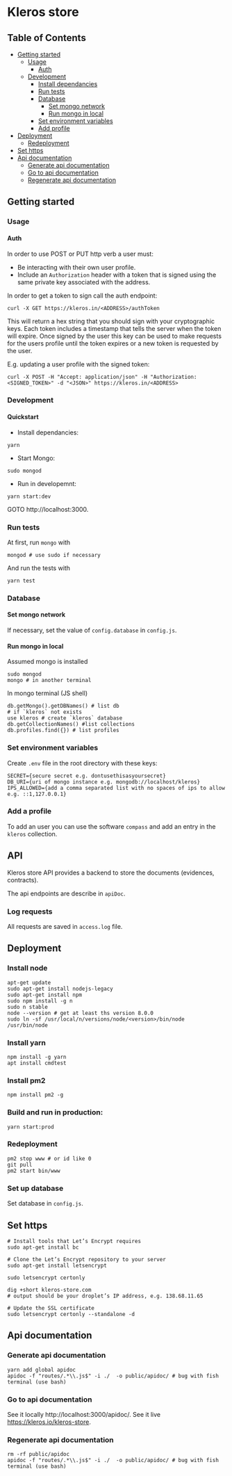# Kleros store

## Table of Contents

* [Getting started](#getting-started)
  * [Usage](#usage)
    * [Auth](#auth)
  * [Development](#development)
    * [Install dependancies](#install-dependancies)
    * [Run tests](#run-tests)
    * [Database](#database)
      * [Set mongo network](#set-mongo-network)
      * [Run mongo in local](#run-mongo-in-local)
    * [Set environment variables](#set-environment-variables)
    * [Add profile](#add-profile)
* [Deployment](#deployment)
  * [Redeployment](#redeployment)
* [Set https](#set-https)
* [Api documentation](#api-documentation)
  * [Generate api documentation](#generate-api-documentation)
  * [Go to api documentation](#go-to-api-documentation)
  * [Regenerate api documentation](#regenerate-api-documentation)


## Getting started

### Usage

####

#### Auth

In order to use POST or PUT http verb a user must:
- Be interacting with their own user profile.
- Include an `Authorization` header with a token that is signed using the same private key associated with the address.

In order to get a token to sign call the auth endpoint:
```
curl -X GET https://kleros.in/<ADDRESS>/authToken
```

This will return a hex string that you should sign with your cryptographic keys. Each token includes a timestamp that tells the server when the token will expire. Once signed by the user this key can be used to make requests for the users profile until the token expires or a new token is requested by the user.

E.g.
updating a user profile with the signed token:
```
curl -X POST -H "Accept: application/json" -H "Authorization: <SIGNED_TOKEN>" -d "<JSON>" https://kleros.in/<ADDRESS>
```


### Development

#### Quickstart

- Install dependancies:
```
yarn
```

- Start Mongo:
```
sudo mongod
```

- Run in developemnt:
```
yarn start:dev
```

GOTO http://localhost:3000.

### Run tests

At first, run `mongo` with
```
mongod # use sudo if necessary
```

And run the tests with
```
yarn test
```

### Database

#### Set mongo network

If necessary, set the value of `config.database` in `config.js`.

#### Run mongo in local

Assumed mongo is installed

```
sudo mongod
mongo # in another terminal
```

In mongo terminal (JS shell)
```
db.getMongo().getDBNames() # list db
# if `kleros` not exists
use kleros # create `kleros` database
db.getCollectionNames() #list collections
db.profiles.find({}) # list profiles
```

### Set environment variables

Create `.env` file in the root directory with these keys:
```
SECRET={secure secret e.g. dontusethisasyoursecret}
DB_URI={uri of mongo instance e.g. mongodb://localhost/kleros}
IPS_ALLOWED={add a comma separated list with no spaces of ips to allow e.g. ::1,127.0.0.1}
```

### Add a profile

To add an user you can use the software `compass` and add an entry in the
`kleros` collection.

## API

Kleros store API provides a backend to store the documents
(evidences, contracts).

The api endpoints are describe in `apiDoc`.

### Log requests

All requests are saved in `access.log` file.

## Deployment

### Install node

```
apt-get update
sudo apt-get install nodejs-legacy
sudo apt-get install npm
sudo npm install -g n
sudo n stable
node --version # get at least ths version 8.0.0
sudo ln -sf /usr/local/n/versions/node/<version>/bin/node /usr/bin/node
```

### Install yarn

```
npm install -g yarn
apt install cmdtest
```

### Install pm2

```
npm install pm2 -g
```

### Build and run in production:
```
yarn start:prod
```

### Redeployment

```
pm2 stop www # or id like 0
git pull
pm2 start bin/www
```

### Set up database

Set database in `config.js`.

## Set https

```
# Install tools that Let’s Encrypt requires
sudo apt-get install bc

# Clone the Let’s Encrypt repository to your server
sudo apt-get install letsencrypt

sudo letsencrypt certonly

dig +short kleros-store.com
# output should be your droplet’s IP address, e.g. 138.68.11.65

# Update the SSL certificate
sudo letsencrypt certonly --standalone -d

```

## Api documentation

### Generate api documentation

```
yarn add global apidoc
apidoc -f "routes/.*\\.js$" -i ./  -o public/apidoc/ # bug with fish terminal (use bash)
```

### Go to api documentation

See it locally http://localhost:3000/apidoc/.
See it live https://kleros.io/kleros-store.

### Regenerate api documentation

```
rm -rf public/apidoc
apidoc -f "routes/.*\\.js$" -i ./  -o public/apidoc/ # bug with fish terminal (use bash)
```
